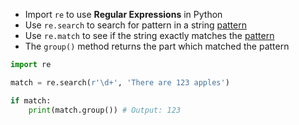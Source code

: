 - Import `re` to use **Regular Expressions** in Python
- Use `re.search` to search for pattern in a string [pattern](computer-science/docs/basics/regex.md) 
- Use `re.match` to see if the string exactly matches the [pattern](computer-science/docs/basics/regex.md)
- The `group()` method returns the part which matched the pattern  

```python
import re

match = re.search(r'\d+', 'There are 123 apples')

if match:
	print(match.group()) # Output: 123
```

